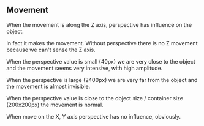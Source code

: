 ## Movement

When the movement is along the Z axis, perspective has influence on the object.

In fact it makes the movement. Without perspective there is no Z
movement because we can't sense the Z axis.

When the perspective value is small (40px) we are very close to the object and the movement seems very intensive, with high amplitude.

When the perspective is large (2400px) we are very far from the object and the movement is almost invisible.

When the perspective value is close to the object size / container size (200x200px) the movement is normal.

When move on the X, Y axis perspective has no influence, obviously.
